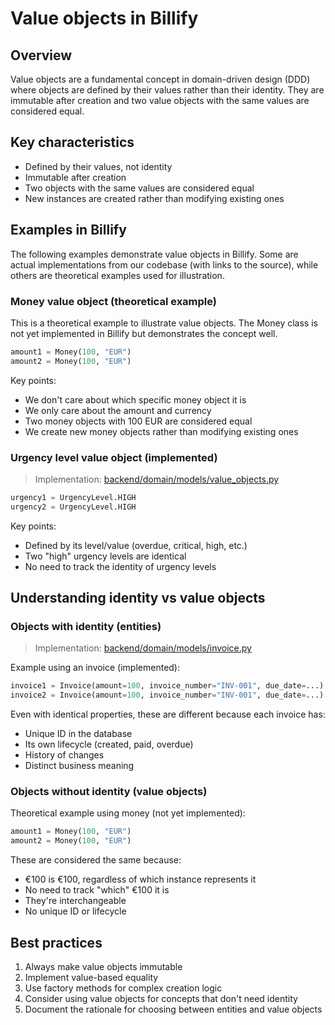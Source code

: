# Value objects in Billify

## Overview
Value objects are a fundamental concept in domain-driven design (DDD) where objects are defined by their values rather than their identity. They are immutable after creation and two value objects with the same values are considered equal.

## Key characteristics
- Defined by their values, not identity
- Immutable after creation
- Two objects with the same values are considered equal
- New instances are created rather than modifying existing ones

## Examples in Billify

The following examples demonstrate value objects in Billify. Some are actual implementations from our codebase (with links to the source), while others are theoretical examples used for illustration.

### Money value object (theoretical example)
This is a theoretical example to illustrate value objects. The Money class is not yet implemented in Billify but demonstrates the concept well.

```python
amount1 = Money(100, "EUR")
amount2 = Money(100, "EUR")
```
Key points:
- We don't care about which specific money object it is
- We only care about the amount and currency
- Two money objects with 100 EUR are considered equal
- We create new money objects rather than modifying existing ones

### Urgency level value object (implemented)
> Implementation: [backend/domain/models/value_objects.py](../../../backend/domain/models/value_objects.py)

```python
urgency1 = UrgencyLevel.HIGH
urgency2 = UrgencyLevel.HIGH
```
Key points:
- Defined by its level/value (overdue, critical, high, etc.)
- Two "high" urgency levels are identical
- No need to track the identity of urgency levels

## Understanding identity vs value objects

### Objects with identity (entities)
> Implementation: [backend/domain/models/invoice.py](../../../backend/domain/models/invoice.py)

Example using an invoice (implemented):
```python
invoice1 = Invoice(amount=100, invoice_number="INV-001", due_date=...)
invoice2 = Invoice(amount=100, invoice_number="INV-001", due_date=...)
```
Even with identical properties, these are different because each invoice has:
- Unique ID in the database
- Its own lifecycle (created, paid, overdue)
- History of changes
- Distinct business meaning

### Objects without identity (value objects)
Theoretical example using money (not yet implemented):
```python
amount1 = Money(100, "EUR")
amount2 = Money(100, "EUR")
```
These are considered the same because:
- €100 is €100, regardless of which instance represents it
- No need to track "which" €100 it is
- They're interchangeable
- No unique ID or lifecycle

## Best practices
1. Always make value objects immutable
2. Implement value-based equality
3. Use factory methods for complex creation logic
4. Consider using value objects for concepts that don't need identity
5. Document the rationale for choosing between entities and value objects 